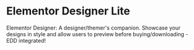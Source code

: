 # Elementor Designer Lite
Elementor Designer: A designer/themer's companion. Showcase your designs in style and allow users to preview before buying/downloading - EDD integrated!
